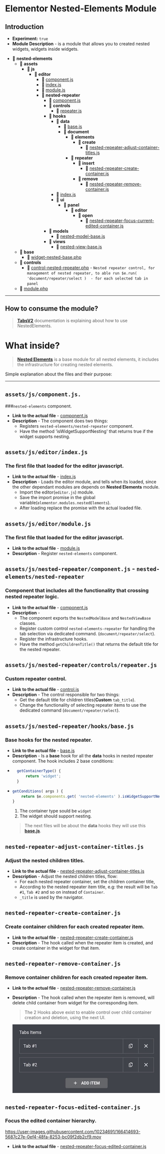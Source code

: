 # Elementor Nested-Elements Module
## Introduction

* **Experiment:** `true`
* **Module Description** - is a module that allows you to created nested widgets, widgets inside widgets.
- 📂 __nested\-elements__
    - 📂 __assets__
        - 📂 __js__
            - 📂 __editor__
                - 📄 [component.js](assets/js/editor/component.js)
                - 📄 [index.js](assets/js/editor/index.js)
                - 📄 [module.js](assets/js/editor/module.js)
                - 📂 __nested\-repeater__
                    - 📄 [component.js](assets/js/editor/nested-repeater/component.js)
                    - 📂 __controls__
                        - 📄 [repeater.js](assets/js/editor/nested-repeater/controls/repeater.js)
                    - 📂 __hooks__
                        - 📂 __data__
                            - 📄 [base.js](assets/js/editor/nested-repeater/hooks/data/base.js)
                            - 📂 __document__
                                - 📂 __elements__
                                    - 📂 __create__
                                        - 📄 [nested\-repeater\-adjust\-container\-titles.js](assets/js/editor/nested-repeater/hooks/data/document/elements/create/nested-repeater-adjust-container-titles.js)
                                - 📂 __repeater__
                                    - 📂 __insert__
                                        - 📄 [nested\-repeater\-create\-container.js](assets/js/editor/nested-repeater/hooks/data/document/repeater/insert/nested-repeater-create-container.js)
                                    - 📂 __remove__
                                        - 📄 [nested\-repeater\-remove\-container.js](assets/js/editor/nested-repeater/hooks/data/document/repeater/remove/nested-repeater-remove-container.js)
                        - 📄 [index.js](assets/js/editor/nested-repeater/hooks/index.js)
                        - 📂 __ui__
                            - 📂 __panel__
                                - 📂 __editor__
                                    - 📂 __open__
                                        - 📄 [nested\-repeater\-focus\-current\-edited\-container.js](assets/js/editor/nested-repeater/hooks/ui/panel/editor/open/nested-repeater-focus-current-edited-container.js)
                    - 📂 __models__
                        - 📄 [nested\-model\-base.js](assets/js/editor/nested-repeater/models/nested-model-base.js)
                    - 📂 __views__
                        - 📄 [nested\-view\-base.js](assets/js/editor/nested-repeater/views/nested-view-base.js)
    - 📂 __base__
        - 📄 [widget\-nested\-base.php](base/widget-nested-base.php)
    - 📂 __controls__
        - 📄 [control\-nested\-repeater.php](controls/control-nested-repeater.php) - `Nested repeater control, for management of nested repeater, to able run $e.run( 'document/repeater/select )  - for each selected tab in panel`
    - 📄 [module.php](module.php)
- --------------------------------------------------------------------------------------------------------------------------------

## How to consume the module?
>  [__TabsV2__](../tabs-v2/index.md) documentation is explaining about how to use NestedElements.

#  What inside?
> [__Nested Elements__](#) is a base module for all nested elements, it includes the infrastructure for creating nested elements.

Simple explanation about the files and their purpose:
- --------------------------------------------------------------------------------------------------------------------------------

## `assets/js/component.js.`
###`nested-elements` component.
* **Link to the actual file** - [component.js](../../../modules/nested-elements/assets/js/editor/component.js)
* **Description** - The component does two things:
    - Registers `nested-elements/nested-repeater` component.
    - Have the method 'isWidgetSupportNesting' that returns true if the widget supports nesting.

## `assets/js/editor/index.js`
### The first file that loaded for the editor javascript.
* **Link to the actual file** - [index.js](../../../modules/nested-elements/assets/js/editor/index.js)
* **Description** - Loads the editor module, and tells when its loaded, since the other dependant modules are depends on __Nested Elements__ module.
    - Import the editor(`editor.js`) module.
    - Save the import promise in the global variable(`elementor.modules.nestedElements`).
    - After loading replace the promise with the actual loaded file.


## `assets/js/editor/module.js` 
### The first file that loaded for the editor javascript.
* **Link to the actual file** - [module.js](../../../modules/nested-elements/assets/js/editor/module.js)
* **Description** - Register `nested-elements` component.

## `assets/js/nested-repeater/component.js` - `nested-elements/nested-repeater`
### Component that includes all the functionality that crossing nested repeater logic.
* **Link to the actual file** - [component.js](../../../modules/nested-elements/assets/js/editor/nested-repeater/component.js)
* **Description** - 
  - The component exports the `NestedModelBase` and `NestedViewBase` classes.
  - Register custom control `nested-elements-repeater` for handling the tab selection via dedicated command. (`document/repeater/select`).
  - Register the infrastructure hooks.
  - Have the method `getChildrenTitle()` that returns the default title for the nested repeater.

## `assets/js/nested-repeater/controls/repeater.js`
### Custom repeater control.
* **Link to the actual file** - [control.js](../../../modules/nested-elements/assets/js/editor/nested-repeater/controls/repeater.js)
* **Description** -  The control responsible for two things:
    - Get the default title for children titles(__Custom__ `tab_title`).
    - Change the functionality of selecting repeater items to use the dedicated command (`document/repeater/select`).

## `assets/js/nested-repeater/hooks/base.js`
### Base hooks for the nested repeater.
* **Link to the actual file** - [base.js](../../../modules/nested-elements/assets/js/editor/nested-repeater/hooks/data/base.js)
* **Description** - Is a __base__ hook for all the __data__ hooks in nested repeater component. The hook includes 2 base conditions:
- 
	```javascript
	  getContainerType() {
		  return 'widget';
	  }
	```
-
	```javascript
	getConditions( args ) {
		return $e.components.get( 'nested-elements' ).isWidgetSupportNesting( args.container.model.get( 'widgetType' ) );
	}
	```
  1. The container type sould be `widget`
  2. The widget should support nesting.
  
	> The next files will be about the __data__ hooks they will use this [__base.js__](../../../modules/nested-elements/assets/js/editor/nested-repeater/hooks/data/base.js).

## `nested-repeater-adjust-container-titles.js` 
### Adjust the nested children titles.
* **Link to the actual file** - [nested-repeater-adjust-container-titles.js](../../../modules/nested-elements/assets/js/editor/nested-repeater/hooks/data/document/elements/create/nested-repeater-adjust-container-titles.js)
* **Description** - Adjust the nested children titles, flow: 
  * For each nested repeater container, set the children container title,
  * According to the nested repeater item title, e.g: the result will be `Tab #1`, `Tab #2` and so on instead of `Container`.
  * `_title` is used by the navigator.

## `nested-repeater-create-container.js` 
### Create container children for each created repeater item. 
* **Link to the actual file** - [nested-repeater-create-container.js](../../../modules/nested-elements/assets/js/editor/nested-repeater/hooks/data/document/repeater/insert/nested-repeater-create-container.js)
* **Description** - The hook called when the repeater item is created, and create container in the widget for that item.

## `nested-repeater-remove-container.js` 
### Remove container children for each created repeater item.
* **Link to the actual file** - [nested-repeater-remove-container.js](../../../modules/nested-elements/assets/js/editor/nested-repeater/hooks/data/document/repeater/remove/nested-repeater-remove-container.js)
* **Description** - The hook called when the repeater item is removed, will delete child container from widget for the corresponding item.
	> The 2 Hooks above exist to enable control over child container creation and deletion, using the next UI.
    
	![img](_images/1.jpeg)

## `nested-repeater-focus-edited-container.js` 
### Focus the edited container hierarchy.
https://user-images.githubusercontent.com/10234691/166414693-5687c27e-0ef4-48fa-8253-bc09f2db2cf9.mov
* **Link to the actual file** - [nested-repeater-focus-edited-container.js](../../../modules/nested-elements/assets/js/editor/nested-repeater/hooks/ui/panel/nested-repeater-focus-edited-container.js)
